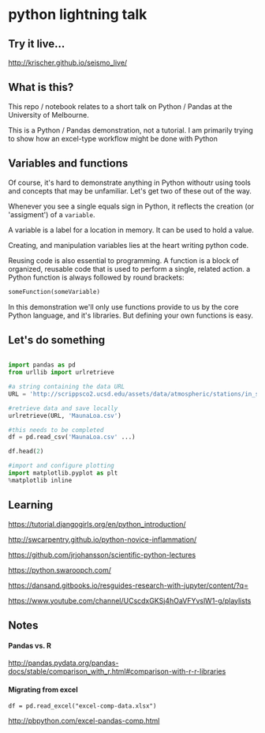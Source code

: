 # python lightning talk

## Try it live...

http://krischer.github.io/seismo_live/

## What is this?

This repo / notebook relates to a short talk on Python / Pandas at the University of Melbourne.

This is a Python / Pandas demonstration, not a tutorial. I am primarily trying to show how an excel-type workflow might be done with Python

## Variables and functions

Of course, it's hard to demonstrate anything in Python withoutr using tools and concepts that may be unfamiliar. Let's get two of these out of the way.

Whenever you see a single equals sign in Python, it reflects the creation (or 'assigment') of a `variable`.  

A variable is a label for a location in memory. It can be used to hold a value.

Creating, and manipulation variables lies at the heart writing python code.

Reusing code is also essential to programming. A function is a block of organized, reusable code that is used to perform a single, related action. a Python function is always followed by round brackets:

```python
someFunction(someVariable)
```

In this demonstration we'll only use functions provide to us by the core Python language, and it's libraries. But defining your own functions is easy.


## Let's do something


```python

import pandas as pd
from urllib import urlretrieve

#a string containing the data URL
URL = 'http://scrippsco2.ucsd.edu/assets/data/atmospheric/stations/in_situ_co2/weekly/weekly_in_situ_co2_mlo.csv'

#retrieve data and save locally
urlretrieve(URL, 'MaunaLoa.csv')

#this needs to be completed
df = pd.read_csv('MaunaLoa.csv' ...)

df.head(2)

#import and configure plotting
import matplotlib.pyplot as plt
%matplotlib inline

```

## Learning

https://tutorial.djangogirls.org/en/python_introduction/

http://swcarpentry.github.io/python-novice-inflammation/

https://github.com/jrjohansson/scientific-python-lectures

https://python.swaroopch.com/

https://dansand.gitbooks.io/resguides-research-with-jupyter/content/?q=

https://www.youtube.com/channel/UCscdxGKSj4hOaVFYvslW1-g/playlists

## Notes

#### Pandas vs. R

http://pandas.pydata.org/pandas-docs/stable/comparison_with_r.html#comparison-with-r-r-libraries

#### Migrating from excel

```
df = pd.read_excel("excel-comp-data.xlsx")
```
http://pbpython.com/excel-pandas-comp.html
